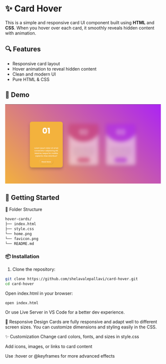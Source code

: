 # ✨  Card Hover

This is a simple and responsive card UI component built using **HTML** and **CSS**. When you hover over each card, it smoothly reveals hidden content with animation.

## 🔍 Features

- Responsive card layout  
- Hover animation to reveal hidden content  
- Clean and modern UI  
- Pure HTML & CSS 

## 📸 Demo

![Hover Reveal Cards Demo](home.png) 

## 🚀 Getting Started

📁 Folder Structure
```
hover-cards/
├── index.html
├── style.css
└── home.png
└── favicon.png
└── README.md
```


### 📦 Installation

1. Clone the repository:

```bash
git clone https://github.com/shelavalepallavi/card-hover.git
cd card-hover
```

Open index.html in your browser:

```
open index.html
```

Or use Live Server in VS Code for a better dev experience.

📱 Responsive Design
Cards are fully responsive and adapt well to different screen sizes. You can customize dimensions and styling easily in the CSS.

✨ Customization
Change card colors, fonts, and sizes in style.css

Add icons, images, or links to card content

Use :hover or @keyframes for more advanced effects
